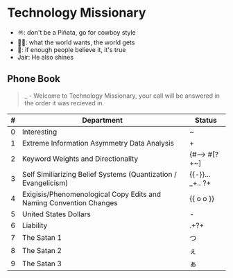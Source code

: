 # Technology Missionary 

* 🪅: don't be a Piñata, go for cowboy style
* 🏴‍☠️: what the world wants, the world gets
* 📙: if enough people believe it, it's true
* Jair: He also shines

## Phone Book  
> _ - Welcome to Technology Missionary, your call will be answered in the order it was recieved in.

| # | Department | Status |
| ------- | ------- | ------- |
| 0 | Interesting | ~ |
| 1 | Extreme Information Asymmetry Data Analysis | + |
| 2 | Keyword Weights and Directionality | {#--> #[?+~] |
| 3 | Self Similiarizing Belief Systems (Quantization / Evangelicism) | {{-}}... _+.. ?+ || |
| 4 | Exigisis/Phenomenological Copy Edits and Naming Convention Changes | {{ o o }} |
| 5 | United States Dollars | - |
| 6 | Liability | .+?+ |
| 7 | The Satan 1 | つ |
| 8 | The Satan 2 | ぇ |
| 9 | The Satan 3 | ぁ |
